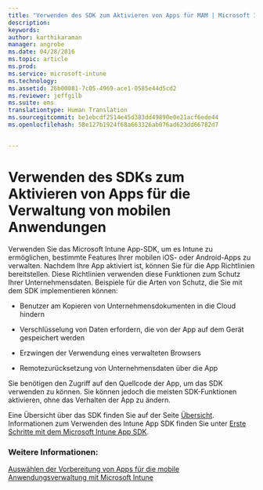 ```yaml
---
title: "Verwenden des SDK zum Aktivieren von Apps für MAM | Microsoft Intune"
description: 
keywords: 
author: karthikaraman
manager: angrobe
ms.date: 04/28/2016
ms.topic: article
ms.prod: 
ms.service: microsoft-intune
ms.technology: 
ms.assetid: 26b00081-7c05-4969-ace1-0585e44d5cd2
ms.reviewer: jeffgilb
ms.suite: ems
translationtype: Human Translation
ms.sourcegitcommit: be1ebcdf2514e45d383dd49890e0e21acf6ede44
ms.openlocfilehash: 58e127b1924f68a663326ab076ad623dd66782d7


---
```


# Verwenden des SDKs zum Aktivieren von Apps für die Verwaltung von mobilen Anwendungen
Verwenden Sie das Microsoft Intune App-SDK, um es Intune zu ermöglichen, bestimmte Features Ihrer mobilen iOS- oder Android-Apps zu verwalten. Nachdem Ihre App aktiviert ist, können Sie für die App Richtlinien bereitstellen. Diese Richtlinien verwenden diese Funktionen zum Schutz Ihrer Unternehmensdaten. Beispiele für die Arten von Schutz, die Sie mit dem SDK implementieren können:

-   Benutzer am Kopieren von Unternehmensdokumenten in die Cloud hindern

-   Verschlüsselung von Daten erfordern, die von der App auf dem Gerät gespeichert werden

-   Erzwingen der Verwendung eines verwalteten Browsers

-   Remotezurücksetzung von Unternehmensdaten über die App

Sie benötigen den Zugriff auf den Quellcode der App, um das SDK verwenden zu können. Sie können jedoch die meisten SDK-Funktionen aktivieren, ohne das Verhalten der App zu ändern.

Eine Übersicht über das SDK finden Sie auf der Seite [Übersicht](/intune/develop/intune-app-sdk). Informationen zum Verwenden des Intune App SDK finden Sie unter [Erste Schritte mit dem Microsoft Intune App SDK](/intune/develop/intune-app-sdk-get-started).

### Weitere Informationen:
[Auswählen der Vorbereitung von Apps für die mobile Anwendungsverwaltung mit Microsoft Intune](decide-how-to-prepare-apps-for-mobile-application-management-with-microsoft-intune.md)



<!--HONumber=Jul16_HO5-->


